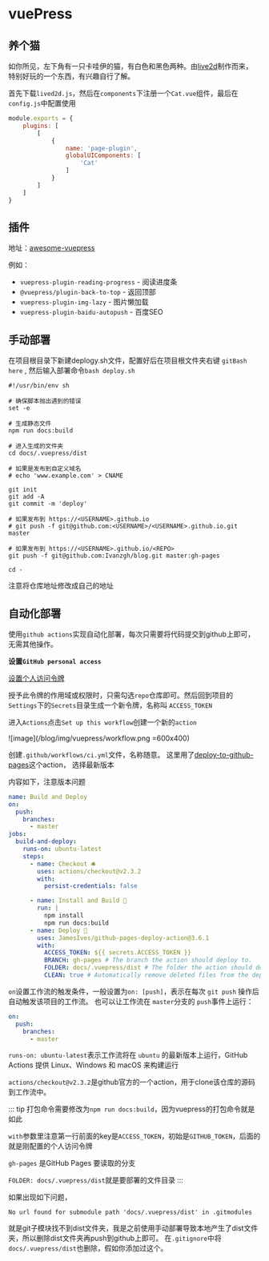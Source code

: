 # vuePress

## 养个猫

如你所见，左下角有一只卡哇伊的猫，有白色和黑色两种。由[live2d](https://www.live2d.com/zh-CHS/)制作而来，
特别好玩的一个东西，有兴趣自行了解。

首先下载`lived2d.js`，然后在`components`下注册一个`Cat.vue`组件，最后在`config.js`中配置使用

```js
module.exports = {
    plugins: [
        [
            {
                name: 'page-plugin',
                globalUIComponents: [
                    'Cat'
                ]
            }
        ]
    ]
}
```

## 插件

地址：[awesome-vuepress](https://github.com/vuepressjs/awesome-vuepress#plugins)

例如：

+ `vuepress-plugin-reading-progress`  - 阅读进度条
+ `@vuepress/plugin-back-to-top`    -  返回顶部
+ `vuepress-plugin-img-lazy`     -     图片懒加载
+ `vuepress-plugin-baidu-autopush`  -  百度SEO

## 手动部署

在项目根目录下新建deplogy.sh文件，配置好后在项目根文件夹右键 `gitBash here` , 然后输入部署命令`bash deploy.sh`

```shell script
#!/usr/bin/env sh

# 确保脚本抛出遇到的错误
set -e

# 生成静态文件
npm run docs:build

# 进入生成的文件夹
cd docs/.vuepress/dist

# 如果是发布到自定义域名
# echo 'www.example.com' > CNAME

git init
git add -A
git commit -m 'deploy'

# 如果发布到 https://<USERNAME>.github.io
# git push -f git@github.com:<USERNAME>/<USERNAME>.github.io.git master

# 如果发布到 https://<USERNAME>.github.io/<REPO>
git push -f git@github.com:Ivanzgh/blog.git master:gh-pages

cd -
```

注意将仓库地址修改成自己的地址

## 自动化部署

使用`github actions`实现自动化部署，每次只需要将代码提交到github上即可，无需其他操作。

 **设置`GitHub personal access`**

[设置个人访问令牌](https://docs.github.com/cn/github/authenticating-to-github/creating-a-personal-access-token)

授予此令牌的作用域或权限时，只需勾选`repo`仓库即可。然后回到项目的`Settings`下的`Secrets`目录生成一个新令牌，名称叫
`ACCESS_TOKEN`

进入`Actions`点击`Set up this workflow`创建一个新的`action`

![image](/blog/img/vuepress/workflow.png =600x400)

创建`.github/workflows/ci.yml`文件，名称随意。
这里用了[deploy-to-github-pages](https://github.com/marketplace/actions/deploy-to-github-pages)这个action，
选择最新版本

内容如下，注意版本问题

```yaml
name: Build and Deploy
on:
  push:
    branches:
      - master
jobs:
  build-and-deploy:
    runs-on: ubuntu-latest
    steps:
      - name: Checkout 🛎️
        uses: actions/checkout@v2.3.2
        with:
          persist-credentials: false

      - name: Install and Build 🔧
        run: |
          npm install
          npm run docs:build
      - name: Deploy 🚀
        uses: JamesIves/github-pages-deploy-action@3.6.1
        with:
          ACCESS_TOKEN: ${{ secrets.ACCESS_TOKEN }}
          BRANCH: gh-pages # The branch the action should deploy to.
          FOLDER: docs/.vuepress/dist # The folder the action should deploy.
          CLEAN: true # Automatically remove deleted files from the deploy branch
```

`on`设置工作流的触发条件，一般设置为`on: [push]`，表示在每次 `git push` 操作后自动触发该项目的工作流。
也可以让工作流在 `master`分支的 `push`事件上运行：

```yaml
on:
  push:
    branches:
      - master
```

`runs-on: ubuntu-latest`表示工作流将在 `ubuntu` 的最新版本上运行，GitHub Actions 提供 Linux、Windows 和 macOS 来构建运行

`actions/checkout@v2.3.2`是github官方的一个action，用于clone该仓库的源码到工作流中。

::: tip
打包命令需要修改为`npm run docs:build`，因为vuepress的打包命令就是如此

`with`参数里注意第一行前面的key是`ACCESS_TOKEN`，初始是`GITHUB_TOKEN`，后面的就是刚配置的个人访问令牌

`gh-pages` 是GitHub Pages 要读取的分支

`FOLDER: docs/.vuepress/dist`就是要部署的文件目录
:::

如果出现如下问题，

```null
No url found for submodule path 'docs/.vuepress/dist' in .gitmodules
```

就是git子模块找不到dist文件夹，我是之前使用手动部署导致本地产生了dist文件夹，所以删除dist文件夹再push到github上即可。
在`.gitignore`中将`docs/.vuepress/dist`也删除，假如你添加过这个。
